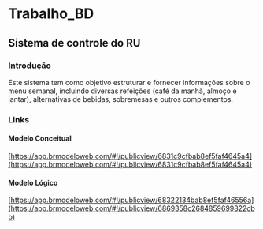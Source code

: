 # Trabalho_BD
## Sistema de controle do RU

### Introdução
Este sistema tem como objetivo estruturar e fornecer informações sobre o menu semanal, incluindo diversas refeições (café da manhã, almoço e jantar), alternativas de bebidas, sobremesas e outros complementos.

### Links
#### Modelo Conceitual
[https://app.brmodeloweb.com/#!/publicview/6831c9cfbab8ef5faf4645a4](https://app.brmodeloweb.com/#!/publicview/6831c9cfbab8ef5faf4645a4)
#### Modelo Lógico
[https://app.brmodeloweb.com/#!/publicview/68322134bab8ef5faf46556a](https://app.brmodeloweb.com/#!/publicview/6869358c2684859699822cbb)
